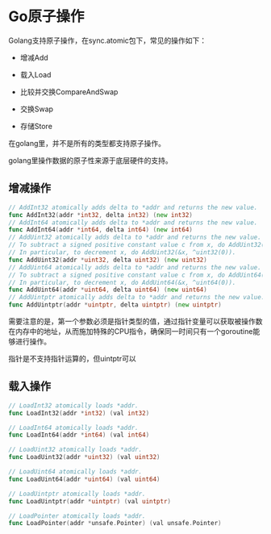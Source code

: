 # Go原子操作

Golang支持原子操作，在sync.atomic包下，常见的操作如下：

- 增减Add

- 载入Load

- 比较并交换CompareAndSwap

- 交换Swap

- 存储Store

在golang里，并不是所有的类型都支持原子操作。

golang里操作数据的原子性来源于底层硬件的支持。

## 增减操作

```go
// AddInt32 atomically adds delta to *addr and returns the new value.
func AddInt32(addr *int32, delta int32) (new int32)
// AddInt64 atomically adds delta to *addr and returns the new value.
func AddInt64(addr *int64, delta int64) (new int64)
// AddUint32 atomically adds delta to *addr and returns the new value.
// To subtract a signed positive constant value c from x, do AddUint32(&x, ^uint32(c-1)).
// In particular, to decrement x, do AddUint32(&x, ^uint32(0)).
func AddUint32(addr *uint32, delta uint32) (new uint32)
// AddUint64 atomically adds delta to *addr and returns the new value.
// To subtract a signed positive constant value c from x, do AddUint64(&x, ^uint64(c-1)).
// In particular, to decrement x, do AddUint64(&x, ^uint64(0)).
func AddUint64(addr *uint64, delta uint64) (new uint64)
// AddUintptr atomically adds delta to *addr and returns the new value.
func AddUintptr(addr *uintptr, delta uintptr) (new uintptr)
```

需要注意的是，第一个参数必须是指针类型的值，通过指针变量可以获取被操作数在内存中的地址，从而施加特殊的CPU指令，确保同一时间只有一个goroutine能够进行操作。

指针是不支持指针运算的，但uintptr可以

## 载入操作

```go
// LoadInt32 atomically loads *addr.
func LoadInt32(addr *int32) (val int32)

// LoadInt64 atomically loads *addr.
func LoadInt64(addr *int64) (val int64)

// LoadUint32 atomically loads *addr.
func LoadUint32(addr *uint32) (val uint32)

// LoadUint64 atomically loads *addr.
func LoadUint64(addr *uint64) (val uint64)

// LoadUintptr atomically loads *addr.
func LoadUintptr(addr *uintptr) (val uintptr)

// LoadPointer atomically loads *addr.
func LoadPointer(addr *unsafe.Pointer) (val unsafe.Pointer)
```
